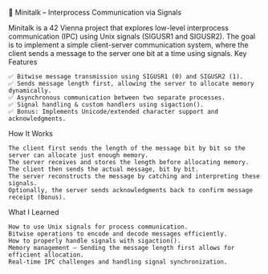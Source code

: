 📡 Minitalk – Interprocess Communication via Signals

Minitalk is a 42 Vienna project that explores low-level interprocess communication (IPC) using Unix signals (SIGUSR1 and SIGUSR2). The goal is to implement a simple client-server communication system, where the client sends a message to the server one bit at a time using signals.
Key Features

    ✅ Bitwise message transmission using SIGUSR1 (0) and SIGUSR2 (1).
    ✅ Sends message length first, allowing the server to allocate memory dynamically.
    ✅ Asynchronous communication between two separate processes.
    ✅ Signal handling & custom handlers using sigaction().
    ✅ Bonus: Implements Unicode/extended character support and acknowledgments.

How It Works

    The client first sends the length of the message bit by bit so the server can allocate just enough memory.
    The server receives and stores the length before allocating memory.
    The client then sends the actual message, bit by bit.
    The server reconstructs the message by catching and interpreting these signals.
    Optionally, the server sends acknowledgments back to confirm message receipt (Bonus).

What I Learned

    How to use Unix signals for process communication.
    Bitwise operations to encode and decode messages efficiently.
    How to properly handle signals with sigaction().
    Memory management – Sending the message length first allows for efficient allocation.
    Real-time IPC challenges and handling signal synchronization.
